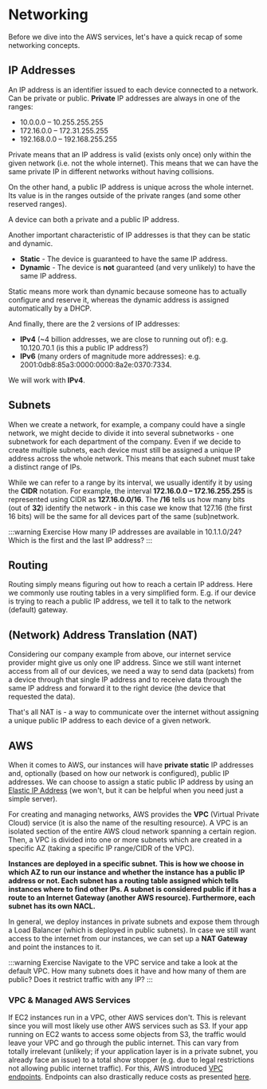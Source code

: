 # Networking

Before we dive into the AWS services, let's have a quick recap of some networking concepts.

## **IP Addresses**

An IP address is an identifier issued to each device connected to a network. Can be private or public.
**Private** IP addresses are always in one of the ranges:

- 10.0.0.0 – 10.255.255.255
- 172.16.0.0 – 172.31.255.255
- 192.168.0.0 – 192.168.255.255

Private means that an IP address is valid (exists only once) only within the given network (i.e. not the whole internet). This means that we can have the same private IP in different networks without having collisions.

On the other hand, a public IP address is unique across the whole internet. Its value is in the ranges outside of the private ranges (and some other reserved ranges).

A device can both a private and a public IP address.

Another important characteristic of IP addresses is that they can be static and dynamic.

- **Static** - The device is guaranteed to have the same IP address.
- **Dynamic** - The device is **not** guaranteed (and very unlikely) to have the same IP address.

Static means more work than dynamic because someone has to actually configure and reserve it, whereas the dynamic address is assigned automatically by a DHCP.

And finally, there are the 2 versions of IP addresses:

- **IPv4** (~4 billion addresses, we are close to running out of): e.g. 10.120.70.1 (is this a public IP address?)
- **IPv6** (many orders of magnitude more addresses): e.g. 2001:0db8:85a3:0000:0000:8a2e:0370:7334.

We will work with **IPv4**.

## **Subnets**

When we create a network, for example, a company could have a single network, we might decide to divide it into several subnetworks - one subnetwork for each department of the company. Even if we decide to create multiple subnets, each device must still be assigned a unique IP address across the whole network. This means that each subnet must take a distinct range of IPs.

While we can refer to a range by its interval, we usually identify it by using the **CIDR** notation. For example, the interval **172.16.0.0 – 172.16.255.255** is represented using CIDR as **127.16.0.0/16**. The **/16** tells us how many bits (out of **32**) identify the network - in this case we know that 127.16 (the first 16 bits) will be the same for all devices part of the same (sub)network.

:::warning Exercise
How many IP addresses are available in 10.1.1.0/24? Which is the first and the last IP address?
:::

## Routing

Routing simply means figuring out how to reach a certain IP address. Here we commonly use routing tables in a very simplified form. E.g. if our device is trying to reach a public IP address, we tell it to talk to the network (default) gateway.

## (Network) Address Translation (NAT)

Considering our company example from above, our internet service provider might give us only one IP address. Since we still want internet access from all of our devices, we need a way to send data (packets) from a device through that single IP address and to receive data through the same IP address and forward it to the right device (the device that requested the data).

That's all NAT is - a way to communicate over the internet without assigning a unique public IP address to each device of a given network.

## AWS

When it comes to AWS, our instances will have **private static** IP addresses and, optionally (based on how our network is configured), public IP addresses. We can choose to assign a static public IP address by using an [Elastic IP Address](https://docs.aws.amazon.com/AWSEC2/latest/UserGuide/elastic-ip-addresses-eip.html) (we won't, but it can be helpful when you need just a simple server).

For creating and managing networks, AWS provides the **VPC** (Virtual Private Cloud) service (it is also the name of the resulting resource). A VPC is an isolated section of the entire AWS cloud network spanning a certain region. Then, a VPC is divided into one or more subnets which are created in a specific AZ (taking a specific IP range/CIDR of the VPC).

**Instances are deployed in a specific subnet. This is how we choose in which AZ to run our instance and whether the instance has a public IP address or not. Each subnet has a routing table assigned which tells instances where to find other IPs. A subnet is considered public if it has a route to an Internet Gateway (another AWS resource). Furthermore, each subnet has its own NACL.**

In general, we deploy instances in private subnets and expose them through a Load Balancer (which is deployed in public subnets). In case we still want access to the internet from our instances, we can set up a **NAT Gateway** and point the instances to it.

:::warning Exercise
Navigate to the VPC service and take a look at the default VPC. How many subnets does it have and how many of them are public? Does it restrict traffic with any IP?
:::

### VPC & Managed AWS Services

If EC2 instances run in a VPC, other AWS services don't. This is relevant since you will most likely use other AWS services such as S3. If your app running on EC2 wants to access some objects from S3, the traffic would leave your VPC and go through the public internet. This can vary from totally irrelevant (unlikely; if your application layer is in a private subnet, you already face an issue) to a total show stopper (e.g. due to legal restrictions not allowing public internet traffic). For this, AWS introduced [VPC endpoints](https://docs.aws.amazon.com/vpc/latest/userguide/vpc-endpoints.html). Endpoints can also drastically reduce costs as presented [here](https://medium.com/nubego/how-to-save-money-with-aws-vpc-endpoints-9bac8ae1319c).
